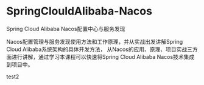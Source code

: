 # SpringClouldAlibaba-Nacos

Spring Cloud Alibaba Nacos配置中心与服务发现

Nacos配置管理与服务发现使用方法和工作原理，并从实战出发讲解Spring Cloud Alibaba系统架构的具体开发方法，
从Nacos的应用、原理、项目实战三方 面进行讲解，通过学习本课程可以快速将Spring Cloud Alibaba Nacos技术集成到项目中。

test2
